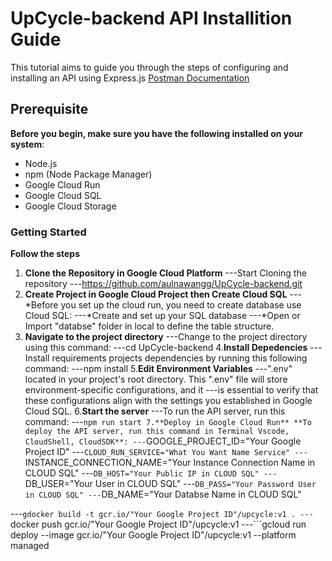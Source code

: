 # UpCycle-backend API Installition Guide
This tutorial aims to guide you through the steps of configuring and installing an API using Express.js
[Postman Documentation](https://documenter.getpostman.com/view/30315937/2s9YkrZedg)
## Prerequisite
**Before you begin, make sure you have the following installed on your system**:
- Node.js
- npm (Node Package Manager)
- Google Cloud Run
- Google Cloud SQL
- Google Cloud Storage
### Getting Started
**Follow the steps**
1. **Clone the Repository in Google Cloud Platform**
  ---Start Cloning the repository
  ---https://github.com/aulnawangg/UpCycle-backend.git
2. **Create Project in Google Cloud Project then Create Cloud SQL**
   ---*Before you set up the cloud run, you need to create database use Cloud SQL:
   ---*Create and set up your SQL database
   ---*Open or Import "databse" folder in local to define the table structure.
3. **Navigate to the project directory**
  ---Change to the project directory using this command:
  ---cd UpCycle-backend
4.**Install Depedencies**
  ---Install requirements projects dependencies by running this following command:
  ---npm install
5.**Edit Environment Variables**
---".env" located in your project's root directory. This ".env" file will store environment-specific configurations, and it ---is essential to verify that these configurations align with the settings you established in Google Cloud SQL.
6.**Start the server**
---To run the API server, run this command:
  ---```npm run start
7.**Deploy in Google Cloud Run**
  **To deploy the API server, run this command in Terminal Vscode, CloudShell, CloudSDK**:
---```GOOGLE_PROJECT_ID="Your Google Project ID"
---```CLOUD_RUN_SERVICE="What You Want Name Service"
---```INSTANCE_CONNECTION_NAME="Your Instance Connection Name in CLOUD SQL"
---```DB_HOST="Your Public IP in CLOUD SQL"
---```DB_USER="Your User in CLOUD SQL"
---```DB_PASS="Your Password User in CLOUD SQL"
---```DB_NAME="Your Databse Name in CLOUD SQL"

---```gdocker build -t gcr.io/"Your Google Project ID"/upcycle:v1 .
---```docker push gcr.io/"Your Google Project ID"/upcycle:v1
---```gcloud run deploy --image gcr.io/"Your Google Project ID"/upcycle:v1 --platform managed
  

